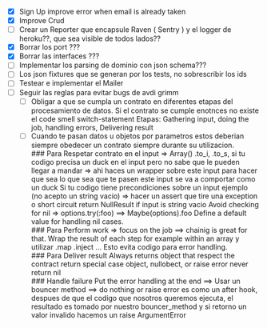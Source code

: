 - [x] Sign Up improve error when email is already taken
- [x] Improve Crud
- [ ] Crear un Reporter que encapsule Raven ( Sentry ) y el logger de heroku??, que sea visible de todos lados??
- [x] Borrar los port ???
- [x] Borrar las interfaces ???
- [ ] Implementar los parsing de dominio con json schema???
- [ ] Los json fixtures que se generan por los tests, no sobrescribir los ids
- [ ] Testear e implementar el Mailer
- [ ] Seguir las reglas para evitar bugs de avdi grimm
  - [ ] Obligar a que se cumpla un contrato en diferentes etapas del procesamiento de datos.
        Si el contrato se cumple enotnces no existe el code smell switch-statement
        Etapas: Gathering input, doing the job, handling errors, Delivering result
  - [ ] Cuando te pasan datos u objetos por parametros estos deberian siempre obedecer un contrato siempre durante su utilizacion.  
         ### Para Respetar contrato en el input
        => Array() .to_i, .to_s,
        si tu codigo precisa un duck en el input pero no sabe que le pueden llegar a mandar
        => ahi haces un wrapper sobre este input para hacer que sea lo que sea que te pasen
        este input se va a comportar como un duck
        Si tu codigo tiene precondiciones sobre un input ejemplo (no acepto un string vacio)
        => hacer un assert que tire una exception o short circuit return NullResult if input is string vacio
        Avoid checking for nil => options.try(:foo) ==> Maybe(options).foo
        Define a default value for handling nil cases.  
         ### Para Perform work => focus on the job ==> chainig is great for that.
        Wrap the result of each step for example within an array y utilizar .map .inject ...
        Esto evita codigo para error handling.  
         ### Para Deliver result
        Always returns object that respect the contract
        return special case object, nullobect, or raise error
        never return nil  
         ### Handle failure
        Put the error handling at the end ==> Usar un bouncer method ==> do nothing or raise error
        es como un after hook, despues de que el codigo que nosotros queremos ejecuta, el resultado
        es tomado por nuestro bouncer_method y si retorno un valor invalido hacemos un raise ArgumentError

